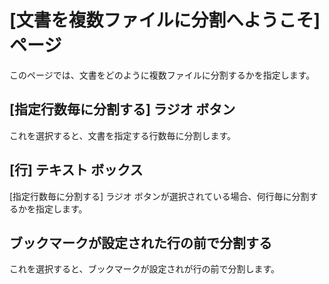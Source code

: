 # \[文書を複数ファイルに分割へようこそ\] ページ

このページでは、文書をどのように複数ファイルに分割するかを指定します。

## \[指定行数毎に分割する\] ラジオ ボタン

これを選択すると、文書を指定する行数毎に分割します。

## \[行\] テキスト ボックス

\[指定行数毎に分割する\] ラジオ ボタンが選択されている場合、何行毎に分割するかを指定します。

## ブックマークが設定された行の前で分割する

これを選択すると、ブックマークが設定されが行の前で分割します。
